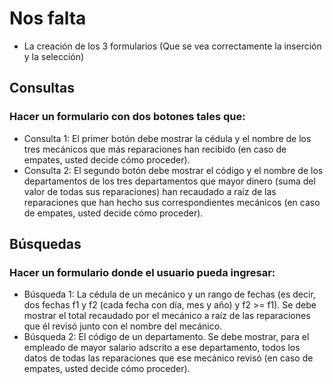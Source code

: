 # Nos falta
- La creación de los 3 formularios (Que se vea correctamente la inserción y la selección)
## Consultas
### Hacer un formulario con dos botones tales que:
- Consulta 1: El primer botón debe mostrar la cédula y el nombre de los tres mecánicos que
más reparaciones han recibido (en caso de empates, usted decide cómo proceder).
- Consulta 2: El segundo botón debe mostrar el código y el nombre de los departamentos de
los tres departamentos que mayor dinero (suma del valor de todas sus reparaciones)
han recaudado a raíz de las reparaciones que han hecho sus correspondientes mecánicos
(en caso de empates, usted decide cómo proceder).

## Búsquedas
### Hacer un formulario donde el usuario pueda ingresar:
- Búsqueda 1: La cédula de un mecánico y un rango de fechas (es decir, dos fechas f1 y f2
(cada fecha con día, mes y año) y f2 &gt;= f1). Se debe mostrar el total recaudado por el
mecánico a raíz de las reparaciones que él revisó junto con el nombre del mecánico.
- Búsqueda 2: El código de un departamento. Se debe mostrar, para el empleado de mayor
salario adscrito a ese departamento, todos los datos de todas las reparaciones que ese
mecánico revisó (en caso de empates, usted decide cómo proceder).